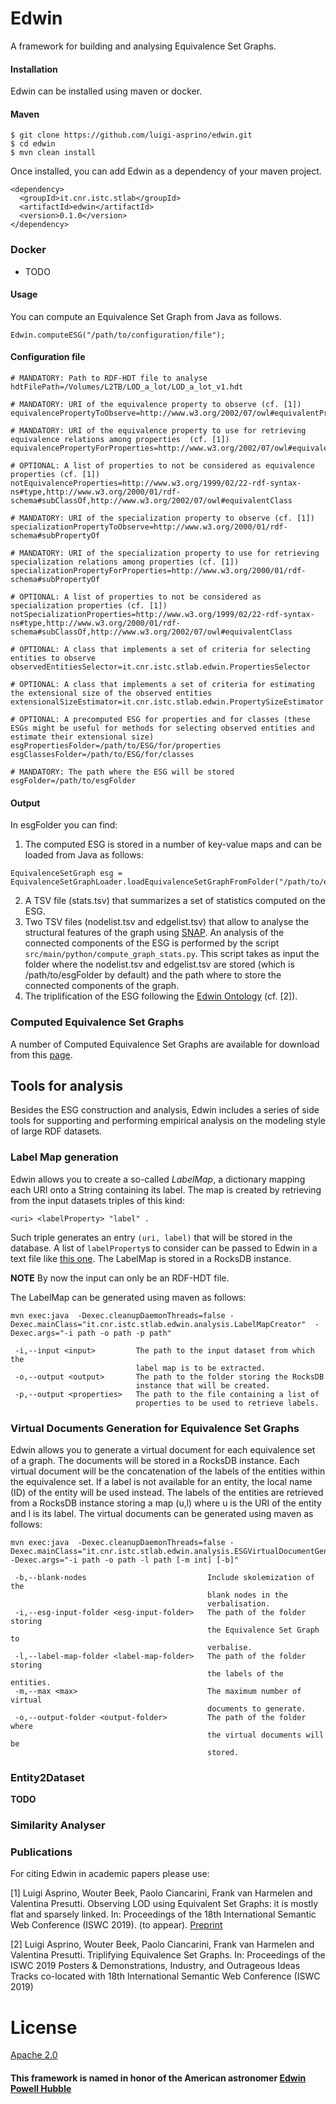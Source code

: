 # Edwin

A framework for building and analysing Equivalence Set Graphs.


#### Installation

Edwin can be installed using maven or docker.

#### Maven

```
$ git clone https://github.com/luigi-asprino/edwin.git
$ cd edwin
$ mvn clean install
```
Once installed, you can add Edwin as a dependency of your maven project.
```
<dependency>
  <groupId>it.cnr.istc.stlab</groupId>
  <artifactId>edwin</artifactId>
  <version>0.1.0</version>
</dependency>
```
### Docker

* TODO

#### Usage

You can compute an Equivalence Set Graph from Java as follows.

```
Edwin.computeESG("/path/to/configuration/file");
```

#### Configuration file

```
# MANDATORY: Path to RDF-HDT file to analyse
hdtFilePath=/Volumes/L2TB/LOD_a_lot/LOD_a_lot_v1.hdt

# MANDATORY: URI of the equivalence property to observe (cf. [1])
equivalencePropertyToObserve=http://www.w3.org/2002/07/owl#equivalentProperty

# MANDATORY: URI of the equivalence property to use for retrieving equivalence relations among properties  (cf. [1])
equivalencePropertyForProperties=http://www.w3.org/2002/07/owl#equivalentProperty

# OPTIONAL: A list of properties to not be considered as equivalence properties (cf. [1])
notEquivalenceProperties=http://www.w3.org/1999/02/22-rdf-syntax-ns#type,http://www.w3.org/2000/01/rdf-schema#subClassOf,http://www.w3.org/2002/07/owl#equivalentClass

# MANDATORY: URI of the specialization property to observe (cf. [1])
specializationPropertyToObserve=http://www.w3.org/2000/01/rdf-schema#subPropertyOf

# MANDATORY: URI of the specialization property to use for retrieving specialization relations among properties (cf. [1])
specializationPropertyForProperties=http://www.w3.org/2000/01/rdf-schema#subPropertyOf

# OPTIONAL: A list of properties to not be considered as specialization properties (cf. [1])
notSpecializationProperties=http://www.w3.org/1999/02/22-rdf-syntax-ns#type,http://www.w3.org/2000/01/rdf-schema#subClassOf,http://www.w3.org/2002/07/owl#equivalentClass

# OPTIONAL: A class that implements a set of criteria for selecting entities to observe
observedEntitiesSelector=it.cnr.istc.stlab.edwin.PropertiesSelector

# OPTIONAL: A class that implements a set of criteria for estimating the extensional size of the observed entities
extensionalSizeEstimator=it.cnr.istc.stlab.edwin.PropertySizeEstimator

# OPTIONAL: A precomputed ESG for properties and for classes (these ESGs might be useful for methods for selecting observed entities and estimate their extensional size)
esgPropertiesFolder=/path/to/ESG/for/properties
esgClassesFolder=/path/to/ESG/for/classes

# MANDATORY: The path where the ESG will be stored
esgFolder=/path/to/esgFolder
```

#### Output

In esgFolder you can find:

1. The computed ESG is stored in a number of key-value maps and can be loaded  from Java as follows:
```
EquivalenceSetGraph esg = EquivalenceSetGraphLoader.loadEquivalenceSetGraphFromFolder("/path/to/esgFolder");
```
2. A TSV file (stats.tsv) that summarizes a set of statistics computed on the ESG.
3. Two TSV files (nodelist.tsv and edgelist.tsv) that allow to analyse the structural features of the graph using [SNAP](http://snap.stanford.edu/snappy/index.html). An analysis of the connected components of the ESG is performed by the script ``src/main/python/compute_graph_stats.py``. This script takes as input the folder where the nodelist.tsv and edgelist.tsv are stored (which is /path/to/esgFolder by default) and the path where to store the connected components of the graph.
4. The triplification of the ESG following the [Edwin Ontology](https://w3id.org/edwin/ontology/) (cf. [2]).


### Computed Equivalence Set Graphs

A number of Computed Equivalence Set Graphs are available for download from this [page](ComputedESGs.md). 

## Tools for analysis

Besides the ESG construction and analysis, Edwin includes a series of side tools for supporting and performing empirical analysis on the modeling style of large RDF datasets.

### Label Map generation

Edwin allows you to create a so-called *LabelMap*, a dictionary mapping each URI onto a String containing its label.
The map is created by retrieving from the input datasets triples of this kind:

```
<uri> <labelProperty> "label" .
```

Such triple generates an entry ``(uri, label)`` that will be stored in the database.
A list of ``labelProperty``s to consider can be passed to Edwin in a text file like [this one](propertiesForLabels).
The LabelMap is stored in a RocksDB instance.

**NOTE** By now the input can only be an RDF-HDT file.

The LabelMap can be generated using maven as follows:

```
mvn exec:java  -Dexec.cleanupDaemonThreads=false -Dexec.mainClass="it.cnr.istc.stlab.edwin.analysis.LabelMapCreator"  -Dexec.args="-i path -o path -p path"

 -i,--input <input>         The path to the input dataset from which the
                            label map is to be extracted.
 -o,--output <output>       The path to the folder storing the RocksDB
                            instance that will be created.
 -p,--output <properties>   The path to the file containing a list of
                            properties to be used to retrieve labels.

```

### Virtual Documents Generation for Equivalence Set Graphs

Edwin allows you to generate a virtual document for each equivalence set of a graph.
The documents will be stored in a RocksDB instance.
Each virtual document will be the concatenation of the labels of the entities within the equivalence set.
If a label is not available for an entity, the local name (ID) of the entity will be used instead.
The labels of the entities are retrieved from a RocksDB instance storing a map (u,l) where u is the URI of the entity and l is its label.
The virtual documents can be generated using maven as follows:

```
mvn exec:java  -Dexec.cleanupDaemonThreads=false -Dexec.mainClass="it.cnr.istc.stlab.edwin.analysis.ESGVirtualDocumentGenerator"  -Dexec.args="-i path -o path -l path [-m int] [-b]"

 -b,--blank-nodes                           Include skolemization of the
                                            blank nodes in the
                                            verbalisation.
 -i,--esg-input-folder <esg-input-folder>   The path of the folder storing
                                            the Equivalence Set Graph to
                                            verbalise.
 -l,--label-map-folder <label-map-folder>   The path of the folder storing
                                            the labels of the entities.
 -m,--max <max>                             The maximum number of virtual
                                            documents to generate.
 -o,--output-folder <output-folder>         The path of the folder where
                                            the virtual documents will be
                                            stored.
```

### Entity2Dataset

**TODO**


### Similarity Analyser




### Publications

For citing Edwin in academic papers please use:

[1] Luigi Asprino, Wouter Beek, Paolo Ciancarini, Frank van Harmelen and Valentina Presutti. Observing LOD using Equivalent Set Graphs: it is mostly flat and sparsely linked. In: Proceedings of the 18th International Semantic Web Conference (ISWC 2019). (to appear). [Preprint](http://arxiv.org/abs/1906.08097)

[2] Luigi Asprino, Wouter Beek, Paolo Ciancarini, Frank van Harmelen and Valentina Presutti. Triplifying Equivalence Set Graphs. In: Proceedings of the ISWC 2019 Posters & Demonstrations, Industry, and Outrageous Ideas Tracks co-located with 18th International Semantic Web Conference (ISWC 2019) 


# License 

[Apache 2.0](https://github.com/luigi-asprino/edwin/blob/master/LICENSE)

#### This framework is named in honor of the American astronomer [Edwin Powell Hubble](https://en.wikipedia.org/wiki/Edwin_Hubble)
